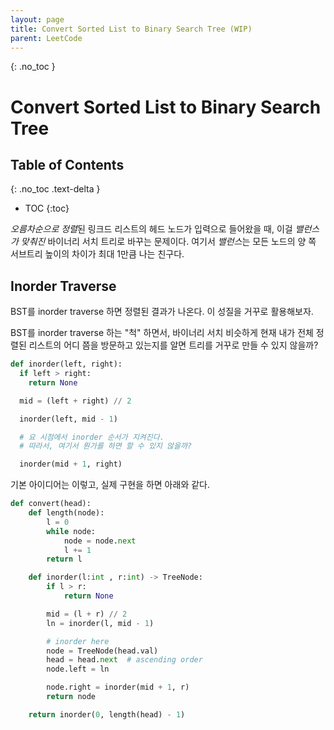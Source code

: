 ```yaml
---
layout: page
title: Convert Sorted List to Binary Search Tree (WIP)
parent: LeetCode
---
```


{: .no_toc }
# Convert Sorted List to Binary Search Tree
## Table of Contents
{: .no_toc .text-delta }

 - TOC
{:toc}

 *오름차순으로 정렬*된 링크드 리스트의 헤드 노드가 입력으로 들어왔을
 때, 이걸 *밸런스가 맞춰진* 바이너리 서치 트리로 바꾸는
 문제이다. 여기서 *밸런스*는 모든 노드의 양 쪽 서브트리 높이의 차이가
 최대 1만큼 나는 친구다.

## Inorder Traverse
 BST를 inorder traverse 하면 정렬된 결과가 나온다. 이 성질을
 거꾸로 활용해보자.

 BST를 inorder traverse 하는 "척" 하면서, 바이너리 서치 비슷하게 현재
 내가 전체 정렬된 리스트의 어디 쯤을 방문하고 있는지를 알면 트리를
 거꾸로 만들 수 있지 않을까?

```python
def inorder(left, right):
  if left > right:
    return None

  mid = (left + right) // 2

  inorder(left, mid - 1)

  # 요 시점에서 inorder 순서가 지켜진다.
  # 따라서, 여기서 뭔가를 하면 할 수 있지 않을까?

  inorder(mid + 1, right)
```

 기본 아이디어는 이렇고, 실제 구현을 하면 아래와 같다.

```python
def convert(head):
    def length(node):
        l = 0
        while node:
            node = node.next
            l += 1
        return l

    def inorder(l:int , r:int) -> TreeNode:
        if l > r:
            return None

        mid = (l + r) // 2
        ln = inorder(l, mid - 1)

        # inorder here
        node = TreeNode(head.val)
        head = head.next  # ascending order
        node.left = ln

        node.right = inorder(mid + 1, r)
        return node

    return inorder(0, length(head) - 1)
```
